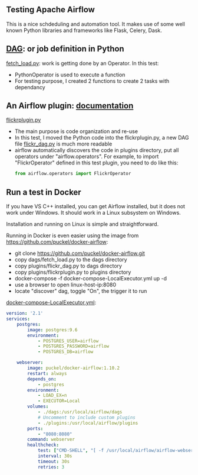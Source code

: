 ## Testing Apache Airflow

This is a nice schdeduling and automation tool. It makes use of some well known Python libraries and frameworks like Flask, Celery, Dask.

## [DAG](https://en.wikipedia.org/wiki/Directed_acyclic_graph): or job definition in Python

[fetch_load.py](./dags/fetch_load.py): work is getting done by an Operator. In this test:

- PythonOperator is used to execute a function
- For testing purpose, I created 2 functions to create 2 tasks with dependancy

## An Airflow plugin: [documentation]()
[flickrplugin.py](./plugins/flickrplugin.py)

- The main purpose is code organization and re-use
- In this test, I moved the Python code into the flickrplugin.py, a new DAG file [flickr_dag.py](./plugins/flickrplugin.py) is much more readable
- airflow automatically discovers the code in plugins directory, put all operators under "airflow.operators". For example, to import "FlickrOperator" defined in this test plugin, you need to do like this:
    ```python
    from airflow.operators import FlickrOperator
    ```

## Run a test in Docker

If you have VS C++ installed, you can get Airflow installed, but it does not work under Windows. It should work in a Linux subsystem on Windows.

Installation and running on Linux is simple and straightforward.

Running in Docker is even easier using the image from https://github.com/puckel/docker-airflow:

- git clone https://github.com/puckel/docker-airflow.git
- copy dags/fetch_load.py to the dags directory 
- copy plugins/flickr_dag.py to dags directory 
- copy plugins/flickrplugin.py to plugins directory 
- docker-compose -f docker-compose-LocalExecutor.yml up -d
- use a browser to open linux-host-ip:8080
- locate "discover" dag, toggle "On", the trigger it to run

[docker-compose-LocalExecutor.yml](./docker-compose-LocalExecutor.yml): 
```yml
version: '2.1'
services:
    postgres:
        image: postgres:9.6
        environment:
            - POSTGRES_USER=airflow
            - POSTGRES_PASSWORD=airflow
            - POSTGRES_DB=airflow

    webserver:
        image: puckel/docker-airflow:1.10.2
        restart: always
        depends_on:
            - postgres
        environment:
            - LOAD_EX=n
            - EXECUTOR=Local
        volumes:
            - ./dags:/usr/local/airflow/dags
            # Uncomment to include custom plugins
            - ./plugins:/usr/local/airflow/plugins
        ports:
            - "8080:8080"
        command: webserver
        healthcheck:
            test: ["CMD-SHELL", "[ -f /usr/local/airflow/airflow-webserver.pid ]"]
            interval: 30s
            timeout: 30s
            retries: 3
```
